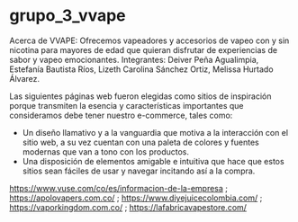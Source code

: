 # grupo_3_vvape

Acerca de VVAPE: Ofrecemos vapeadores y accesorios de vapeo con y sin nicotina para mayores de edad que quieran disfrutar de experiencias de sabor y vapeo emocionantes.
Integrantes: Deiver Peña Agualimpia, Estefanía Bautista Ríos, Lizeth Carolina Sánchez Ortiz, Melissa Hurtado Álvarez.

Las siguientes páginas web fueron elegidas como sitios de inspiración porque transmiten la esencia y características importantes que consideramos debe tener nuestro e-commerce, tales como:

- Un diseño llamativo y a la vanguardia que motiva a la interacción con el sitio web, a su vez cuentan con una paleta de colores y fuentes modernas que van a tono con los productos.
- Una disposición de elementos amigable e intuitiva que hace que estos sitios sean fáciles de usar y navegar incitando así a la compra.

https://www.vuse.com/co/es/informacion-de-la-empresa ; https://apolovapers.com.co/ ; https://www.diyejuicecolombia.com/ ; https://vaporkingdom.com.co/ ; https://lafabricavapestore.com/


